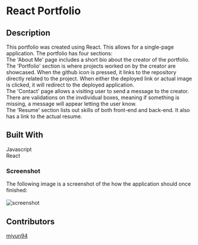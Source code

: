 # React Portfolio

## Description
This portfolio was created using React. This allows for a single-page application. The portfolio has four sections: 
<br/>
The 'About Me' page includes a short bio about the creator of the portfolio. 
<br/>
The 'Portfolio' section is where projects worked on by the creator are showcased. When the github icon is pressed, it links to the repository directly related to the project. When either the deployed link or actual image is clicked, it will redirect to the deployed application. 
<br/>
The 'Contact' page allows a visiting user to send a message to the creator. There are validations on the invdividual boxes, meaning if something is missing, a message will appear letting the user know.
<br/>
The 'Resume' section lists out skills of both front-end and back-end. It also has a link to the actual resume. 
  
## Built With
Javascript
<br/>
React

### Screenshot
The following image is a screenshot of the how the application should once finished:
<br/>
<br/>
![screenshot](https://user-images.githubusercontent.com/74436613/120881335-2c54a880-c585-11eb-8cad-a799ec265349.png)

## Contributors 
[miyun94](https://github.com/miyun94)


